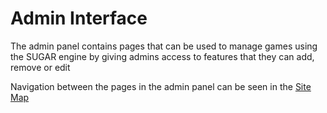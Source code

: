 # Admin Interface
The admin panel contains pages that can be used to manage games using the SUGAR engine by giving admins access to features that they can add, remove or edit

Navigation between the pages in the admin panel can be seen in the <a href="SiteMap.md">Site Map</a>
